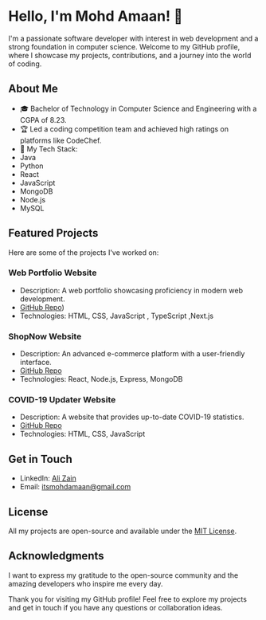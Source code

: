 


# Hello, I'm Mohd Amaan! 👋


I'm a passionate software developer with interest in web development and a strong foundation in computer science. Welcome to my GitHub profile, where I showcase my projects, contributions, and a journey into the world of coding.

## About Me

- 🎓 Bachelor of Technology in Computer Science and Engineering with a CGPA of 8.23.
- 🏆 Led a coding competition team and achieved high ratings on platforms like CodeChef.
- 🌟 My Tech Stack:
- Java
- Python
- React
 - JavaScript
 - MongoDB
 - Node.js
 - MySQL

## Featured Projects

Here are some of the projects I've worked on:


### Web Portfolio Website
- Description: A web portfolio showcasing proficiency in modern web development.
- [GitHub Repo]([https://github.com/itsamaan/Web_portfolio))
- Technologies: HTML, CSS, JavaScript , TypeScript ,Next.js

### ShopNow Website
- Description: An advanced e-commerce platform with a user-friendly interface.
- [GitHub Repo]([https://github.com/zain2201/shopHere_sanity_stripe](https://github.com/itsamaan/ShopNow))
- Technologies: React, Node.js, Express, MongoDB



### COVID-19 Updater Website
- Description: A website that provides up-to-date COVID-19 statistics.
- [GitHub Repo]([https://github.com/zain2201/Covid-updater](https://github.com/itsamaan/Covid-19_Update))
- Technologies: HTML, CSS, JavaScript


## Get in Touch

- LinkedIn: [Ali Zain](https://linkedin.com/in/itsamaan)
- Email: itsmohdamaan@gmail.com



## License

All my projects are open-source and available under the [MIT License](LICENSE_URL).

## Acknowledgments

I want to express my gratitude to the open-source community and the amazing developers who inspire me every day.

Thank you for visiting my GitHub profile! Feel free to explore my projects and get in touch if you have any questions or collaboration ideas.


